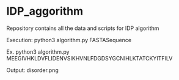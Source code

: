 # IDP_aggorithm
Repository contains all the data and scripts for IDP algorithm

Execution: python3 algorithm.py FASTASequence


Ex. python3 algorithm.py MEEGIVHKLDVFLIDENVSIKHVNLFDGDSYGCNIHLKTATCKYITFILV


Output: disorder.png
